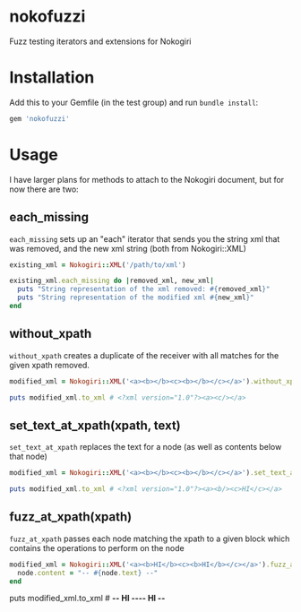 nokofuzzi
=========

Fuzz testing iterators and extensions for Nokogiri

# Installation

Add this to your Gemfile (in the test group) and run `bundle install`:

``` ruby
gem 'nokofuzzi'
```

# Usage

I have larger plans for methods to attach to the Nokogiri document, but for now there are two:

## each_missing
`each_missing` sets up an "each" iterator that sends you the string xml that was removed, and the new xml string (both from Nokogiri::XML)

``` ruby
existing_xml = Nokogiri::XML('/path/to/xml')

existing_xml.each_missing do |removed_xml, new_xml|
  puts "String representation of the xml removed: #{removed_xml}"
  puts "String representation of the modified xml #{new_xml}"
end
```

## without_xpath
`without_xpath` creates a duplicate of the receiver with all matches for the given xpath removed.

``` ruby
modified_xml = Nokogiri::XML('<a><b></b><c><b></b></c></a>').without_xpath('//b')

puts modified_xml.to_xml # <?xml version="1.0"?><a><c/></a>
```

## set_text_at_xpath(xpath, text)
`set_text_at_xpath` replaces the text for a node (as well as contents below that node)

``` ruby
modified_xml = Nokogiri::XML('<a><b></b><c><b></b></c></a>').set_text_at_xpath('//c', "HI")

puts modified_xml.to_xml # <?xml version="1.0"?><a><b/><c>HI</c></a>
```

## fuzz_at_xpath(xpath)
`fuzz_at_xpath` passes each node matching the xpath to a given block which contains the operations to 
perform on the node

``` ruby
modified_xml = Nokogiri::XML('<a><b>HI</b><c><b>HI</b></c></a>').fuzz_at_xpath do |node|
  node.content = "-- #{node.text} --"
end
```

puts modified_xml.to_xml # <?xml version="1.0"?><a><b>-- HI --</b><c><b>-- HI --</b></c></a>
